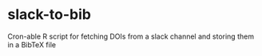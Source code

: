 # slack-to-bib
Cron-able R script for fetching DOIs from a slack channel and storing them in a BibTeX file
